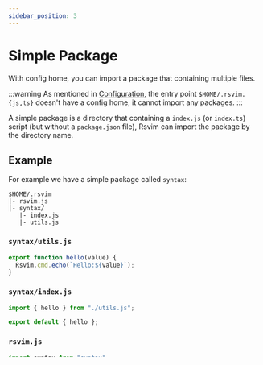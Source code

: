 ```yaml
---
sidebar_position: 3
---
```


# Simple Package

With config home, you can import a package that containing multiple files.

:::warning
As mentioned in [Configuration](./#homersvimjsts), the entry point `$HOME/.rsvim.{js,ts}` doesn't have a config home, it cannot import any packages.
:::

A simple package is a directory that containing a `index.js` (or `index.ts`) script (but without a `package.json` file), Rsvim can import the package by the directory name.

## Example

For example we have a simple package called `syntax`:

```
$HOME/.rsvim
|- rsvim.js
|- syntax/
   |- index.js
   |- utils.js
```

### `syntax/utils.js`

```javascript
export function hello(value) {
  Rsvim.cmd.echo(`Hello:${value}`);
}
```

### `syntax/index.js`

```javascript
import { hello } from "./utils.js";

export default { hello };
```

### `rsvim.js`

```javascript {1}
import syntax from "syntax";

syntax.hello("Rsvim!");
```

Rsvim will look for the `"syntax"` package in its config home by the directory name `syntax`.

In simple package, entry point is by default resolved to the `index.js` or `index.ts` script file. In this example, the `"syntax"` specifier is resolved to the `syntax/index.js` file.

Once a package directory contains a `package.json` file, it becomes a [NPM package](./npm_package.md).

